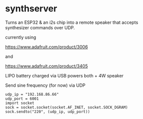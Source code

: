# synthserver

Turns an ESP32 & an i2s chip into a remote speaker that accepts synthesizer commands over UDP.

currently using

https://www.adafruit.com/product/3006

and

https://www.adafruit.com/product/3405

LIPO battery charged via USB powers both + 4W speaker

Send sine frequency (for now) via UDP

```
udp_ip = "192.168.86.66"
udp_port = 6001
import socket
sock = socket.socket(socket.AF_INET, socket.SOCK_DGRAM)
sock.sendto("220", (udp_ip, udp_port))
```



